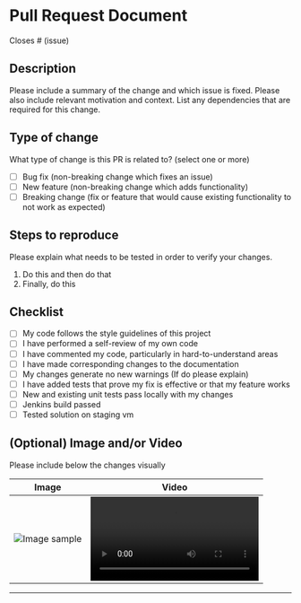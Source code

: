 # Pull Request Document

Closes # (issue)

## Description

Please include a summary of the change and which issue is fixed. Please also include relevant motivation and context. List any dependencies that are required for this change.

## Type of change

What type of change is this PR is related to? (select one or more)

- [ ] Bug fix (non-breaking change which fixes an issue)
- [ ] New feature (non-breaking change which adds functionality)
- [ ] Breaking change (fix or feature that would cause existing functionality to not work as expected)

## Steps to reproduce

Please explain what needs to be tested in order to verify your changes.

1. Do this and then do that
2. Finally, do this

## Checklist

- [ ] My code follows the style guidelines of this project
- [ ] I have performed a self-review of my own code
- [ ] I have commented my code, particularly in hard-to-understand areas
- [ ] I have made corresponding changes to the documentation
- [ ] My changes generate no new warnings (If do please explain)
- [ ] I have added tests that prove my fix is effective or that my feature works
- [ ] New and existing unit tests pass locally with my changes
- [ ] Jenkins build passed
- [ ] Tested solution on staging vm

## (Optional) Image and/or Video

Please include below the changes visually

| Image                                | Video          |
| ------------------------------------ | -------------- |
| <img src="image" alt="Image sample"> | <video src=""> |

---
